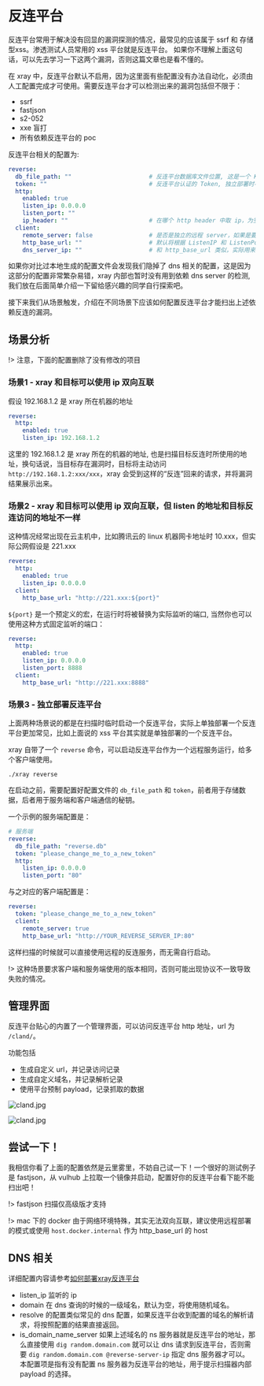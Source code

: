 # 反连平台

反连平台常用于解决没有回显的漏洞探测的情况，最常见的应该属于 ssrf 和 存储型xss。渗透测试人员常用的 xss 平台就是反连平台。
如果你不理解上面这句话，可以先去学习一下这两个漏洞，否则这篇文章也是看不懂的。

在 xray 中，反连平台默认不启用，因为这里面有些配置没有办法自动化，必须由人工配置完成才可使用。需要反连平台才可以检测出来的漏洞包括但不限于：

+ ssrf
+ fastjson
+ s2-052
+ xxe 盲打
+ 所有依赖反连平台的 poc

反连平台相关的配置为:

```yaml
reverse:
  db_file_path: ""                      # 反连平台数据库文件位置, 这是一个 KV 数据库
  token: ""                             # 反连平台认证的 Token, 独立部署时不能为空
  http:
    enabled: true
    listen_ip: 0.0.0.0
    listen_port: ""
    ip_header: ""                       # 在哪个 http header 中取 ip，为空代表从 REMOTE_ADDR 中取
  client:
    remote_server: false                # 是否是独立的远程 server，如果是要在下面配置好远程的服务端地址
    http_base_url: ""                   # 默认将根据 ListenIP 和 ListenPort 生成，该地址是存在漏洞的目标反连回来的地址, 当反连平台前面有反代、绑定域名、端口映射时需要自行配置
    dns_server_ip: ""                   # 和 http_base_url 类似，实际用来访问 dns 服务器的地址
```

如果你对比过本地生成的配置文件会发现我们隐掉了 dns 相关的配置，这是因为这部分的配置非常繁杂易错，xray 内部也暂时没有用到依赖 dns server 的检测, 我们放在后面简单介绍一下留给感兴趣的同学自行探索吧。

接下来我们从场景触发，介绍在不同场景下应该如何配置反连平台才能扫出上述依赖反连的漏洞。

## 场景分析

!> 注意，下面的配置删除了没有修改的项目

### 场景1 - xray 和目标可以使用 ip 双向互联

假设 192.168.1.2 是 xray 所在机器的地址

```yaml
reverse:
  http:
    enabled: true
    listen_ip: 192.168.1.2
```

这里的 192.168.1.2 是 xray 所在的机器的地址, 也是扫描目标反连时所使用的地址，换句话说，当目标存在漏洞时，目标将主动访问 `http://192.168.1.2:xxx/xxx`，xray 会受到这样的“反连”回来的请求，并将漏洞结果展示出来。

### 场景2 - xray 和目标可以使用 ip 双向互联，但 listen 的地址和目标反连访问的地址不一样

这种情况经常出现在云主机中，比如腾讯云的 linux 机器网卡地址时 10.xxx，但实际公网假设是 221.xxx

```yaml
reverse:
  http:
    enabled: true
    listen_ip: 0.0.0.0
  client:
    http_base_url: "http://221.xxx:${port}" 
```

`${port}` 是一个预定义的宏，在运行时将被替换为实际监听的端口, 当然你也可以使用这种方式固定监听的端口：

```yaml
reverse:
  http:
    enabled: true
    listen_ip: 0.0.0.0
    listen_port: 8888
  client:
    http_base_url: "http://221.xxx:8888" 
```

### 场景3 - 独立部署反连平台

上面两种场景说的都是在扫描时临时启动一个反连平台，实际上单独部署一个反连平台更加常见，比如上面说的 xss 平台其实就是单独部署的一个反连平台。

xray 自带了一个 `reverse` 命令，可以启动反连平台作为一个远程服务运行，给多个客户端使用。

```
./xray reverse
```

在启动之前，需要配置好配置文件的 `db_file_path` 和 `token`，前者用于存储数据，后者用于服务端和客户端通信的秘钥。

一个示例的服务端配置是：

```yaml
# 服务端
reverse:
  db_file_path: "reverse.db"
  token: "please_change_me_to_a_new_token"
  http:
    listen_ip: 0.0.0.0
    listen_port: "80"
```

与之对应的客户端配置是：

```yaml
reverse:
  token: "please_change_me_to_a_new_token"
  client:
    remote_server: true
    http_base_url: "http://YOUR_REVERSE_SERVER_IP:80"
```

这样扫描的时候就可以直接使用远程的反连服务，而无需自行启动。

!> 这种场景要求客户端和服务端使用的版本相同，否则可能出现协议不一致导致失败的情况。

## 管理界面

反连平台贴心的内置了一个管理界面，可以访问反连平台 http 地址，url 为 `/cland/`。

功能包括

 - 生成自定义 url，并记录访问记录
 - 生成自定义域名，并记录解析记录
 - 使用平台预制 payload，记录抓取的数据

![cland.jpg](../assets/configuration/cland_1.jpg)

![cland.jpg](../assets/configuration/cland_2.jpg)

## 尝试一下！

我相信你看了上面的配置依然是云里雾里，不妨自己试一下！一个很好的测试例子是 fastjson，从 vulhub 上拉取一个镜像并启动，配置好你的反连平台看下能不能扫出吧！

!> fastjson 扫描仅高级版才支持

!> mac 下的 docker 由于网络环境特殊，其实无法双向互联，建议使用远程部署的模式或使用 `host.docker.internal` 作为 http_base_url 的 host


## DNS 相关

详细配置内容请参考[如何部署xray反连平台](../scenario/reverse.md)

- listen_ip 监听的 ip
- domain 在 dns 查询的时候的一级域名，默认为空，将使用随机域名。
- resolve 的配置类似常见的 dns 配置，如果反连平台收到配置的域名的解析请求，将按照配置的结果直接返回。
- is_domain_name_server 如果上述域名的 ns 服务器就是反连平台的地址，那么直接使用 `dig random.domain.com` 就可以让 dns 请求到反连平台，否则需要 `dig random.domain.com @reverse-server-ip` 指定 dns 服务器才可以。本配置项是指有没有配置 ns 服务器为反连平台的地址，用于提示扫描器内部 payload 的选择。
